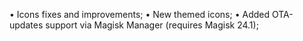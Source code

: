 • Icons fixes and improvements;
• New themed icons;
• Added OTA-updates support via Magisk Manager (requires Magisk 24.1);